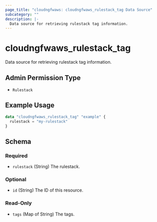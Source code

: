 ```yaml
---
page_title: "cloudngfwaws: cloudngfwaws_rulestack_tag Data Source"
subcategory: ""
description: |-
  Data source for retrieving rulestack tag information.
---
```


# cloudngfwaws_rulestack_tag

Data source for retrieving rulestack tag information.


## Admin Permission Type

* `Rulestack`


## Example Usage

```terraform
data "cloudngfwaws_rulestack_tag" "example" {
  rulestack = "my-rulestack"
}
```


<!-- schema generated by tfplugindocs -->
## Schema

### Required

- `rulestack` (String) The rulestack.

### Optional

- `id` (String) The ID of this resource.

### Read-Only

- `tags` (Map of String) The tags.
